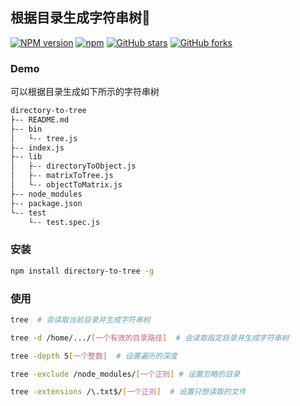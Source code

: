 ## 根据目录生成字符串树🌲

[![NPM version](https://img.shields.io/npm/v/directory-to-tree.svg?style=flat)](https://npmjs.org/package/directory-to-tree)
[![npm](https://img.shields.io/npm/dt/directory-to-tree.svg)](https://npmjs.org/package/directory-to-tree)
[![GitHub stars](https://img.shields.io/github/stars/dushao103500/directory-to-tree.svg?style=social&label=Star)](https://github.com/dushao103500/directory-to-tree)
[![GitHub forks](https://img.shields.io/github/forks/dushao103500/directory-to-tree.svg?style=social&label=Fork)](https://github.com/dushao103500/directory-to-tree)

### Demo
可以根据目录生成如下所示的字符串树
```txt
directory-to-tree
├-- README.md
├-- bin
│   └-- tree.js
├-- index.js
├-- lib
│   ├-- directoryToObject.js
│   ├-- matrixToTree.js
│   └-- objectToMatrix.js
├-- node_modules
├-- package.json
└-- test
    └-- test.spec.js
```

### 安装

```bash
npm install directory-to-tree -g
```

### 使用

```bash
tree  # 会读取当前目录并生成字符串树

tree -d /home/.../[一个有效的目录路径]  # 会读取指定目录并生成字符串树

tree -depth 5[一个整数]  # 设置遍历的深度

tree -exclude /node_modules/[一个正则] # 设置忽略的目录

tree -extensions /\.txt$/[一个正则]  # 设置只想读取的文件
```
